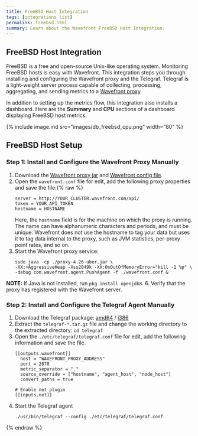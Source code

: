 ```yaml
---
title: FreeBSD Host Integration
tags: [integrations list]
permalink: freebsd.html
summary: Learn about the Wavefront FreeBSD Host Integration.
---
```

## FreeBSD Host Integration

FreeBSD is a free and open-source Unix-like operating system. Monitoring FreeBSD hosts is easy with Wavefront. This integration steps you through installing and configuring the Wavefront proxy and the Telegraf. Telegraf is a light-weight server process capable of collecting, processing, aggregating, and sending metrics to a [Wavefront proxy](https://docs.wavefront.com/proxies.html).

In addition to setting up the metrics flow, this integration also installs a dashboard. Here are the **Summary** and **CPU** sections of a dashboard displaying FreeBSD host metrics.

{% include image.md src="images/db_freebsd_cpu.png" width="80" %}

## FreeBSD Host Setup



### Step 1: Install and Configure the Wavefront Proxy Manually

1. Download the [Wavefront proxy jar](https://s3-us-west-2.amazonaws.com/wavefront-cdn/bsd/proxy-4.26-uber.jar) and [Wavefront config file](https://s3-us-west-2.amazonaws.com/wavefront-cdn/bsd/wavefront.conf).
2. Open the `wavefront.conf` file for edit, add the following proxy properties and save the file:{% raw %}
   ```
   server = http://YOUR_CLUSTER.wavefront.com/api/
   token = YOUR_API_TOKEN
   hostname = HOSTNAME
   ``` 
   Here, the `hostname` field is for the machine on which the proxy is running. The name can have alphanumeric characters and periods, and must be unique. Wavefront does not use the hostname to tag your data but uses it to tag data internal to the proxy, such as JVM statistics, per-proxy point rates, and so on.
5. Start the Wavefront proxy service:
   ```
   sudo java -cp ./proxy-4.26-uber.jar \
   -XX:+AggressiveHeap -Xss2049k -XX:OnOutOfMemoryError="kill -1 %p" \
   -debug com.wavefront.agent.PushAgent -f ./wavefront.conf &
   ```
**NOTE:** If Java is not installed, run `pkg install openjdk8`.
6. Verify that the proxy has registered with the Wavefront server.

### Step 2: Install and Configure the Telegraf Agent Manually

1. Download the Telegraf package: [amd64](https://dl.influxdata.com/telegraf/releases/telegraf-1.5.2_freebsd_amd64.tar.gz) / [i386](https://dl.influxdata.com/telegraf/releases/telegraf-1.5.2_freebsd_i386.tar.gz)
2. Extract the `telegraf-*.tar.gz` file and change the working directory to the extracted directory:
   `cd telegraf`
3. Open the `./etc/telegraf/telegraf.conf` file for edit, add the following information and save the file.
   ```
   [[outputs.wavefront]]
     host = "WAVEFRONT_PROXY_ADDRESS"
     port = 2878
     metric_separator = "."
     source_override = ["hostname", "agent_host", "node_host"]
     convert_paths = true

   # Enable net plugin
   [[inputs.net]]
   ```
4. Start the Telegraf agent
   ```
   ./usr/bin/telegraf --config ./etc/telegraf/telegraf.conf
   ```
{% endraw %}
